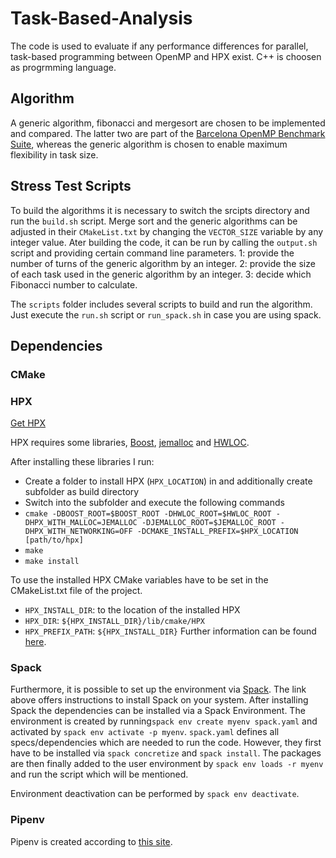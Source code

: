 # Task-Based-Analysis
The code is used to evaluate if any performance differences for parallel, task-based programming between OpenMP and HPX exist.
C++ is choosen as progrmming language.

## Algorithm
A generic algorithm, fibonacci and mergesort are chosen to be implemented and compared.
The latter two are part of the [Barcelona OpenMP Benchmark Suite](https://github.com/bsc-pm/bots), whereas the generic algorithm is chosen to enable maximum flexibility in task size.

## Stress Test Scripts
To build the algorithms it is necessary to switch the srcipts directory and run the `build.sh` script.
Merge sort and the generic algorithms can be adjusted in their `CMakeList.txt` by changing the `VECTOR_SIZE` variable by any integer value.
Ater building the code, it can be run by calling the `output.sh` script and providing certain command line parameters.
1: provide the number of turns of the generic algorithm by an integer.
2: provide the size of each task used in the generic algorithm by an integer.
3: decide which Fibonacci number to calculate.

The `scripts` folder includes several scripts to build and run the algorithm.
Just execute the `run.sh` script or `run_spack.sh` in case you are using spack.


## Dependencies
	
### CMake

### HPX
[Get HPX](https://stellar-group.github.io/hpx/docs/sphinx/latest/html/manual/getting_hpx.html)

HPX requires some libraries, [Boost](https://www.boost.org/), [jemalloc](https://github.com/STEllAR-GROUP/hpx/issues/2524#issuecomment-282954083) and [HWLOC](https://www.open-mpi.org/projects/hwloc/).

After installing these libraries I run:
- Create a folder to install HPX (`HPX_LOCATION`) in and additionally create subfolder as build directory
- Switch into the subfolder and execute the following commands
- `cmake -DBOOST_ROOT=$BOOST_ROOT -DHWLOC_ROOT=$HWLOC_ROOT -DHPX_WITH_MALLOC=JEMALLOC -DJEMALLOC_ROOT=$JEMALLOC_ROOT -DHPX_WITH_NETWORKING=OFF -DCMAKE_INSTALL_PREFIX=$HPX_LOCATION [path/to/hpx]`
- `make`
- `make install`

To use the installed HPX CMake variables have to be set in the CMakeList.txt file of the project.
- `HPX_INSTALL_DIR`: to the location of the installed HPX 
- `HPX_DIR`: `${HPX_INSTALL_DIR}/lib/cmake/HPX`
- `HPX_PREFIX_PATH`: `${HPX_INSTALL_DIR}`
Further information can be found [here](https://stellar-group.github.io/hpx/docs/sphinx/latest/html/manual/creating_hpx_projects.html#using-hpx-with-cmake-based-projects).

### Spack
Furthermore, it is possible to set up the environment via [Spack](https://spack.readthedocs.io/en/latest/).
The link above offers instructions to install Spack on your system.
After installing Spack the dependencies can be installed via a Spack Environment.
The environment is created by running`spack env create myenv spack.yaml` and activated by `spack env activate -p myenv`.
`spack.yaml` defines all specs/dependencies which are needed to run the code.
However, they first have to be installed via `spack concretize` and `spack install`.
The packages are then finally added to the user environment by `spack env loads -r myenv` and run the script which will be mentioned.

Environment deactivation can be performed by `spack env deactivate`.



### Pipenv
Pipenv is created according to [this site](https://docs.python-guide.org/dev/virtualenvs/).

